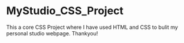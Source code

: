 # MyStudio_CSS_Project
This a core CSS Project where I have used HTML and CSS to bulit my personal studio webpage.
Thankyou!

